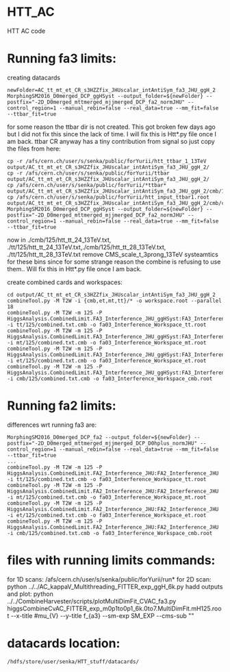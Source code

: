 # HTT_AC
HTT AC code

# Running fa3 limits:

creating datacards

    newFolder=AC_tt_mt_et_CR_s3HZZfix_JHUscalar_intAntiSym_fa3_JHU_ggH_2
    MorphingSM2016_D0merged_DCP_ggHSyst --output_folder=${newFolder} --postfix="-2D_D0merged_mttmerged_mjjmerged_DCP_fa2_normJHU" --control_region=1 --manual_rebin=false --real_data=true --mm_fit=false --ttbar_fit=true

for some reason the ttbar dir is not created. This got broken few days ago but I did not fix this since the lack of time. I will fix this is Htt*.py file once I am back. ttbar CR anyway has a tiny contribution from signal so just copy the files from here:

    cp -r /afs/cern.ch/user/s/senka/public/forYurii/htt_ttbar_1_13TeV output/AC_tt_mt_et_CR_s3HZZfix_JHUscalar_intAntiSym_fa3_JHU_ggH_2/
    cp -r /afs/cern.ch/user/s/senka/public/forYurii/ttbar output/AC_tt_mt_et_CR_s3HZZfix_JHUscalar_intAntiSym_fa3_JHU_ggH_2/
    cp /afs/cern.ch/user/s/senka/public/forYurii/*ttbar* output/AC_tt_mt_et_CR_s3HZZfix_JHUscalar_intAntiSym_fa3_JHU_ggH_2/cmb/125/
    cp /afs/cern.ch/user/s/senka/public/forYurii/htt_input_ttbar1.root output/AC_tt_mt_et_CR_s3HZZfix_JHUscalar_intAntiSym_fa3_JHU_ggH_2/cmb/common/
    MorphingSM2016_D0merged_DCP_ggHSyst --output_folder=${newFolder} --postfix="-2D_D0merged_mttmerged_mjjmerged_DCP_fa2_normJHU" --control_region=1 --manual_rebin=false --real_data=true --mm_fit=false --ttbar_fit=true

now in ./cmb/125/htt_tt_24_13TeV.txt, ./tt/125/htt_tt_24_13TeV.txt,./cmb/125/htt_tt_28_13TeV.txt, ./tt/125/htt_tt_28_13TeV.txt remove CMS_scale_t_3prong_13TeV systeamtics for these bins since for some strange reason the combine is refusing to use them.. Will fix this in Htt*.py file once I am back.

create combined cards and workspaces:

    cd output/AC_tt_mt_et_CR_s3HZZfix_JHUscalar_intAntiSym_fa3_JHU_ggH_2
    combineTool.py -M T2W -i {cmb,et,mt,tt}/* -o workspace.root --parallel 18
    combineTool.py -M T2W -m 125 -P HiggsAnalysis.CombinedLimit.FA3_Interference_JHU_ggHSyst:FA3_Interference_JHU_ggHSyst -i tt/125/combined.txt.cmb -o fa03_Interference_Workspace_tt.root
    combineTool.py -M T2W -m 125 -P HiggsAnalysis.CombinedLimit.FA3_Interference_JHU_ggHSyst:FA3_Interference_JHU_ggHSyst -i mt/125/combined.txt.cmb -o fa03_Interference_Workspace_mt.root
    combineTool.py -M T2W -m 125 -P HiggsAnalysis.CombinedLimit.FA3_Interference_JHU_ggHSyst:FA3_Interference_JHU_ggHSyst -i et/125/combined.txt.cmb -o fa03_Interference_Workspace_et.root
    combineTool.py -M T2W -m 125 -P HiggsAnalysis.CombinedLimit.FA3_Interference_JHU_ggHSyst:FA3_Interference_JHU_ggHSyst -i cmb/125/combined.txt.cmb -o fa03_Interference_Workspace_cmb.root

# Running fa2 limits:
differences wrt running fa3 are:

    MorphingSM2016_D0merged_DCP_fa2 --output_folder=${newFolder} --postfix="-2D_D0merged_mttmerged_mjjmerged_DCP_D0hplus_normJHU" --control_region=1 --manual_rebin=false --real_data=true --mm_fit=false --ttbar_fit=true
    ...
    combineTool.py -M T2W -m 125 -P HiggsAnalysis.CombinedLimit.FA2_Interference_JHU:FA2_Interference_JHU -i tt/125/combined.txt.cmb -o fa03_Interference_Workspace_tt.root
    combineTool.py -M T2W -m 125 -P HiggsAnalysis.CombinedLimit.FA2_Interference_JHU:FA2_Interference_JHU -i mt/125/combined.txt.cmb -o fa03_Interference_Workspace_mt.root
    combineTool.py -M T2W -m 125 -P HiggsAnalysis.CombinedLimit.FA2_Interference_JHU:FA2_Interference_JHU -i et/125/combined.txt.cmb -o fa03_Interference_Workspace_et.root
    combineTool.py -M T2W -m 125 -P HiggsAnalysis.CombinedLimit.FA2_Interference_JHU:FA2_Interference_JHU -i cmb/125/combined.txt.cmb -o fa03_Interference_Workspace_cmb.root



# files with running limits commands:
for 1D scans:
    /afs/cern.ch/user/s/senka/public/forYurii/run*
for 2D scan:
    python ../../AC_kappaV_Multithreading_FITTER_exp_ggH_6k.py
hadd outputs and plot:
    python ../../CombineHarvester/scripts/plotMultiDimFit_CVAC_fa3.py higgsCombineCvAC_FITTER_exp_m0p1to0p1_6k.0to7.MultiDimFit.mH125.root --x-title #mu_{V} --y-title f_{a3} --sm-exp SM_EXP --cms-sub ""


# datacards location:
    /hdfs/store/user/senka/HTT_stuff/datacards/
